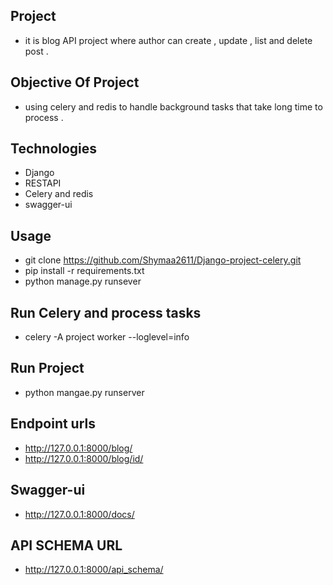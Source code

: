 ## Project
 
 - it is blog API project where author can create , update , list and delete post .

 ## Objective Of Project 
 
 - using celery and redis to handle background tasks that take long time to process .
 

## Technologies 
 
 - Django
 - RESTAPI
 - Celery and redis
 - swagger-ui

## Usage

 - git clone https://github.com/Shymaa2611/Django-project-celery.git
 - pip install -r requirements.txt
 - python manage.py runsever

## Run Celery and process tasks

 - celery -A project worker --loglevel=info  

## Run Project

 - python mangae.py runserver 


## Endpoint urls

 - http://127.0.0.1:8000/blog/
 - http://127.0.0.1:8000/blog/id/

## Swagger-ui
- http://127.0.0.1:8000/docs/

## API SCHEMA URL
- http://127.0.0.1:8000/api_schema/